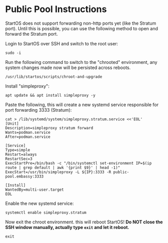 # Public Pool Instructions

StartOS does not support forwarding non-http ports yet (like the Stratum port). Until this is possible, you can use the following method to open and forward the Stratum port.

Login to StartOS over SSH and switch to the root user:

    sudo -i

Run the following command to switch to the "chrooted" environment, any system changes made now will be persisted across reboots.

    /usr/lib/startos/scripts/chroot-and-upgrade

Install "simpleproxy":

    apt update && apt install simpleproxy -y

Paste the following, this will create a new systemd service responsible for port forwarding 3333 (Stratum):

```
cat > /lib/systemd/system/simpleproxy.stratum.service <<'EOL'
[Unit]
Description=simpleproxy stratum forward
Wants=podman.service
After=podman.service

[Service]
Type=simple
Restart=always
RestartSec=3
ExecStartPre=/bin/bash -c "/bin/systemctl set-environment IP=$(ip route | grep default | awk '{print $9}' | head -1)"
ExecStart=/usr/bin/simpleproxy -L ${IP}:3333 -R public-pool.embassy:3333

[Install]
WantedBy=multi-user.target
EOL
```

Enable the new systemd service:

    systemctl enable simpleproxy.stratum

Now exit the chroot environment. this will reboot StartOS! **Do NOT close the SSH window manually, actually type `exit` and let it reboot.**

    exit

